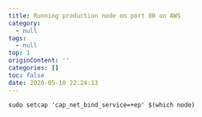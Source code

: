 ```yaml
---
title: Running production node on port 80 on AWS
category:
  - null
tags:
  - null
top: 1
originContent: ''
categories: []
toc: false
date: 2020-05-10 22:24:13
---
```


```language
sudo setcap 'cap_net_bind_service=+ep' $(which node)
```
